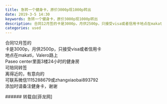 ```yaml
---
title: 急转一个健身卡，原价3000p现1000p转出
date: 2019-3-5 14:30
keywords: 急转一个健身卡，原价3000p现1000p转出
description: 合同12月签的卡是3000p，月供2500p，只接受visa或者信用卡地点在makati，Valero路上Paseo center里面3楼24小时的健身房可陪同转签离得近的，有意向的可联系微信1115288679或zhangxiaobai893792添加时请备注健身卡，谢谢
categories: used
---
```

<td class="t_f" id="postmessage_3161143">

合同12月签的<br/>
卡是3000p，月供2500p，只接受visa或者信用卡<br/>
地点在makati，Valero路上<br/>
Paseo center里面3楼24小时的健身房<br/>
可陪同转签<br/>
离得近的，有意向的<br/>
可联系微信1115288679或zhangxiaobai893792<br/>
添加时请备注健身卡，谢谢<br/>
</td>
###### 转载自[菲龙网]